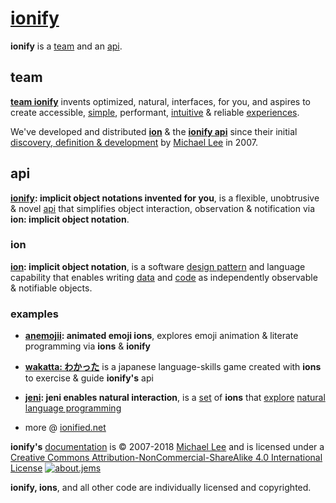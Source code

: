 # [ionify](http://ionify.net)

**ionify** is a [team](#team) and an [api](#api).

## team

[**team ionify**](https://github.com/orgs/ionify/people)
invents optimized, natural, interfaces, for you, and aspires to create accessible,
[simple](https://cdn.rawgit.com/ionified/anemojii-ions.iskitz.net/public/),
performant,
[intuitive](https://github.com/ionified/jeni-ions.iskitz.net/blob/public/jeni.play.js)
& reliable
[experiences](http://ionified.net).

We've developed and distributed [**ion**](#ion) & the [**ionify api**](#api) since their initial
[discovery, definition & development](story.md)
by [Michael Lee](https://github.com/iskitz) in 2007.


## api

**[ionify](https://github.com/ionify/ionify): implicit object notations invented for you**, is a flexible, unobtrusive & novel
[api](https://en.wikipedia.org/wiki/Application_programming_interface)
that simplifies object interaction, observation & notification via **ion: implicit object notation**.


### ion

**[ion](ions/ion.md): implicit object notation**, is a software
[design pattern](https://en.wikipedia.org/wiki/Software_design_pattern)
and language capability that enables writing
[data](https://en.wikipedia.org/wiki/Data_(computing))
and
[code](https://en.wikipedia.org/wiki/Source_code)
as independently observable & notifiable objects.


### examples

+ **[anemojii](https://cdn.rawgit.com/ionified/anemojii-ions.iskitz.net/public/): animated emoji ions**,
  explores emoji animation & literate programming via **ions** & **ionify**


+ **[wakatta: わかった](https://cdn.rawgit.com/ionified/wakatta-ions.iskitz.net/public/)**
  is a japanese language-skills game created with **ions** to
  exercise & guide **ionify's** api


+ **[jeni](https://github.com/ionified/jeni-ions.iskitz.net/blob/public/jeni.play.js): jeni enables natural interaction**,
  is a [set](https://github.com/ionified/jeni-ions.iskitz.net)
  of **ions** that
  [explore](https://cdn.rawgit.com/ionified/jeni-ions.iskitz.net/public/)
  [natural language programming](https://en.wikipedia.org/wiki/Natural_language_programming)

+ more @ [ionified.net](http://ionified.net/)


**ionify's** [documentation](https://github.com/ionify/about) is &copy; 2007-2018 [Michael Lee](https://github.com/iskitz/) and is licensed under a
[Creative Commons Attribution-NonCommercial-ShareAlike 4.0 International License](http://creativecommons.org/licenses/by-nc-sa/4.0/) [![about.jems](https://i.creativecommons.org/l/by-nc-sa/4.0/80x15.png "Creative Commons License")](http://creativecommons.org/licenses/by-nc-sa/4.0/)

**ionify, ions**, and all other code are individually licensed and copyrighted.

